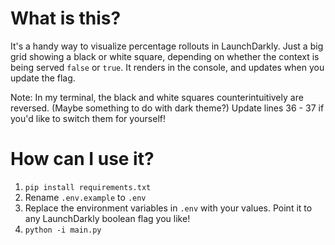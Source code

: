 # What is this?
It's a handy way to visualize percentage rollouts in LaunchDarkly. Just a big grid showing a black or white square, depending on whether the context is being served `false` or `true`. It renders in the console, and updates when you update the flag.

Note: In my terminal, the black and white squares counterintuitively are reversed. (Maybe something to do with dark theme?) Update lines 36 - 37 if you'd like to switch them for yourself! 

# How can I use it?
1. `pip install requirements.txt`
2. Rename `.env.example` to `.env`
3. Replace the environment variables in `.env` with your values. Point it to any LaunchDarkly boolean flag you like!
4. `python -i main.py`